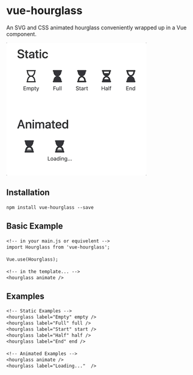 # vue-hourglass

An SVG and CSS animated hourglass conveniently wrapped up in a Vue component.

![Screenshot](./img/hourglass.gif)

## Installation

    npm install vue-hourglass --save

## Basic Example

    <!-- in your main.js or equivelent -->
    import Hourglass from 'vue-hourglass';

    Vue.use(Hourglass);

    <!-- in the template... -->
    <hourglass animate />

## Examples

    <!-- Static Examples -->
    <hourglass label="Empty" empty />
    <hourglass label="Full" full />
    <hourglass label="Start" start />
    <hourglass label="Half" half />
    <hourglass label="End" end />

    <!-- Animated Examples -->
    <hourglass animate />
    <hourglass label="Loading..."  />
